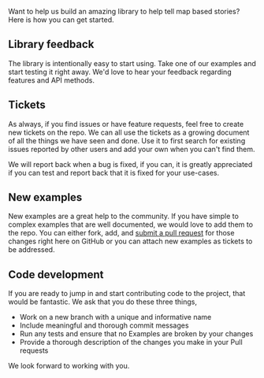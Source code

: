 Want to help us build an amazing library to help tell map based stories? Here is how you can get started.

## Library feedback

The library is intentionally easy to start using. Take one of our examples and start testing it right away. We'd love to hear your feedback regarding features and API methods.

## Tickets 

As always, if you find issues or have feature requests, feel free to create new tickets on the repo. We can all use the tickets as a growing document of all the things we have seen and done. Use it to first search for existing issues reported by other users and add your own when you can't find them. 

We will report back when a bug is fixed, if you can, it is greatly appreciated if you can test and report back that it is fixed for your use-cases. 

## New examples

New examples are a great help to the community. If you have simple to complex examples that are well documented, we would love to add them to the repo. You can either fork, add, and [submit a pull request](https://help.github.com/articles/using-pull-requests) for those changes right here on GitHub or you can attach new examples as tickets to be addressed. 

## Code development

If you are ready to jump in and start contributing code to the project, that would be fantastic. We ask that you do these three things,

* Work on a new branch with a unique and informative name
* Include meaningful and thorough commit messages
* Run any tests and ensure that no Examples are broken by your changes
* Provide a thorough description of the changes you make in your Pull requests

We look forward to working with you. 

